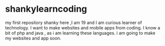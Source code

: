 # shankylearncoding
my first repository
shanky here ,I am 19 and I am curious learner of technology. I want to make websites and mobile apps from coding. I know a bit of php and java , as i am learning these languages. i am going to make my websites and app soon.
